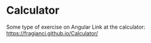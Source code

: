 # Calculator

Some type of exercise on Angular
Link at the calculator: https://fragianci.github.io/Calculator/
